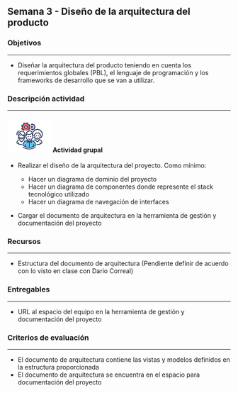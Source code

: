 
## Semana 3 - Diseño de la arquitectura del producto

### Objetivos

---
* Diseñar la arquitectura del producto teniendo en cuenta los requerimientos globales (PBL), el lenguaje de programación y los frameworks de desarrollo que se van a utilizar.


### Descripción actividad

---

#### ![](./../../assets/images/grupo.png) Actividad grupal

* Realizar el diseño de la arquitectura del proyecto. Como mínimo:
   * Hacer un diagrama de dominio del proyecto
   * Hacer un diagrama de componentes donde represente el stack tecnológico utilizado
   * Hacer un diagrama de navegación de interfaces

* Cargar el documento de arquitectura en la herramienta de gestión y documentación del proyecto


### Recursos 

---
* Estructura del documento de arquitectura (Pendiente definir de acuerdo con lo visto en clase con Dario Correal)


### Entregables

---
* URL al espacio del equipo en la herramienta de gestión y documentación del proyecto

### Criterios de evaluación

---

* El documento de arquitectura contiene las vistas y modelos definidos en la estructura proporcionada
* El documento de arquitectura se encuentra en el espacio para documentación del proyecto
